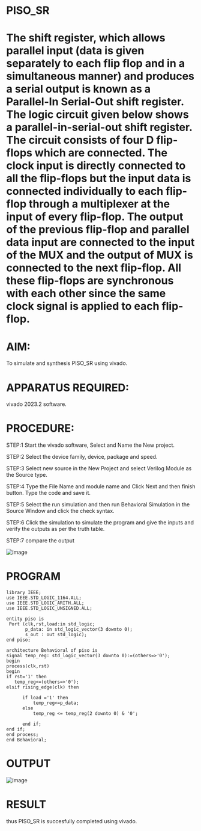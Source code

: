 # PISO_SR
# The shift register, which allows parallel input (data is given separately to each flip flop and in a simultaneous manner) and produces a serial output is known as a Parallel-In Serial-Out shift register. The logic circuit given below shows a parallel-in-serial-out shift register. The circuit consists of four D flip-flops which are connected. The clock input is directly connected to all the flip-flops but the input data is connected individually to each flip-flop through a multiplexer at the input of every flip-flop. The output of the previous flip-flop and parallel data input are connected to the input of the MUX and the output of MUX is connected to the next flip-flop. All these flip-flops are synchronous with each other since the same clock signal is applied to each flip-flop. 
# AIM:
To simulate and synthesis PISO_SR using vivado.

# APPARATUS REQUIRED:
vivado 2023.2 software.

# PROCEDURE:
STEP:1 Start the vivado software, Select and Name the New project. 

STEP:2 Select the device family, device, package and speed.

STEP:3 Select new source in the New Project and select Verilog Module as the Source type.

STEP:4 Type the File Name and module name and Click Next and then finish button. Type the code and save it.

STEP:5 Select the run simulation and then run Behavioral Simulation in the Source Window and click the check syntax.

STEP:6 Click the simulation to simulate the program and give the inputs and verify the outputs as per the truth table.

STEP:7 compare the output

![image](https://github.com/RESMIRNAIR/PISO_SR/assets/154305926/f0f2d979-b298-4693-b5c8-8eea850936d4)
# PROGRAM
```
library IEEE;
use IEEE.STD_LOGIC_1164.ALL;
use IEEE.STD_LOGIC_ARITH.ALL;
use IEEE.STD_LOGIC_UNSIGNED.ALL;

entity piso is
 Port (clk,rst,load:in std_logic; 
       p_data: in std_logic_vector(3 downto 0);
       s_out : out std_logic);
end piso;

architecture Behavioral of piso is
signal temp_reg: std_logic_vector(3 downto 0):=(others=>'0');
begin
process(clk,rst)
begin
if rst='1' then 
   temp_reg<=(others=>'0');
elsif rising_edge(clk) then 

      if load ='1' then 
          temp_reg<=p_data;
      else
          temp_reg <= temp_reg(2 downto 0) & '0';

      end if;
end if;
end process;
end Behavioral;
```
# OUTPUT
![image](https://github.com/Shreegobika/PISO_SR/assets/160569525/f153fc97-e2d9-4438-ab12-b47a55f6295e)
# RESULT
thus PISO_SR is succesfully completed using vivado.

